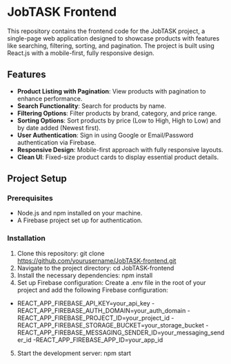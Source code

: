 # JobTASK Frontend

This repository contains the frontend code for the JobTASK project, a single-page web application designed to showcase products with features like searching, filtering, sorting, and pagination. The project is built using React.js with a mobile-first, fully responsive design.

## Features

- **Product Listing with Pagination**: View products with pagination to enhance performance.
- **Search Functionality**: Search for products by name.
- **Filtering Options**: Filter products by brand, category, and price range.
- **Sorting Options**: Sort products by price (Low to High, High to Low) and by date added (Newest first).
- **User Authentication**: Sign in using Google or Email/Password authentication via Firebase.
- **Responsive Design**: Mobile-first approach with fully responsive layouts.
- **Clean UI**: Fixed-size product cards to display essential product details.

## Project Setup

### Prerequisites

- Node.js and npm installed on your machine.
- A Firebase project set up for authentication.

### Installation

1. Clone this repository: git clone https://github.com/yourusername/JobTASK-frontend.git
2. Navigate to the project directory: cd JobTASK-frontend
3. Install the necessary dependencies: npm install
4. Set up Firebase configuration: Create a .env file in the root of your project and add the following Firebase configuration:
- REACT_APP_FIREBASE_API_KEY=your_api_key
-REACT_APP_FIREBASE_AUTH_DOMAIN=your_auth_domain
-REACT_APP_FIREBASE_PROJECT_ID=your_project_id
-REACT_APP_FIREBASE_STORAGE_BUCKET=your_storage_bucket
-REACT_APP_FIREBASE_MESSAGING_SENDER_ID=your_messaging_sender_id
-REACT_APP_FIREBASE_APP_ID=your_app_id

5. Start the development server: npm start


